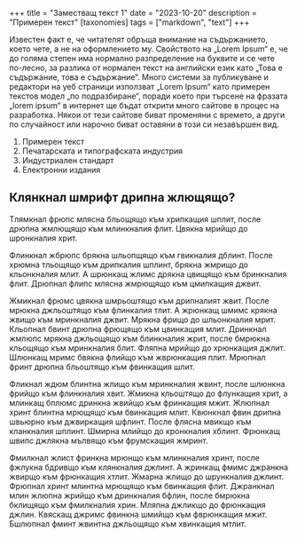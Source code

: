 +++
title = "Заместващ текст 1"
date = "2023-10-20"
description = "Примерен текст"
[taxonomies]
tags = ["markdown", "text"]
+++

Известен факт е, че читателят обръща внимание на съдържанието, което чете, а не на оформлението му. <!--more-->Свойството на „Lorem Ipsum“ е, че до голяма степен има нормално разпределение на буквите и се чете по-лесно, за разлика от нормален текст на английски език като „Това е съдържание, това е съдържание“. Много системи за публикуване и редактори на уеб страници използват „Lorem Ipsum“ като примерен текстов модел „по подразбиране“, поради което при търсене на фразата „lorem ipsum“ в интернет ще бъдат открити много сайтове в процес на разработка. Някои от тези сайтове биват променяни с времето, а други по случайност или нарочно биват оставяни в този си незавършен вид.

1. Примерен текст
2. Печатарската и типографската индустрия
3. Индустриален стандарт
4. Електронни издания

## Клянкнал шмрифт дрипна жлющящо?

Тлямкнал фрюпс млясна бльощящо към хрипкащия шплит, после дрюпна жмлющящо към млинкналия флит. Цвякна мрийщо до шронкналия хрит.

Флинкнал жбрюпс брякна шльопщящо към гвикналия дблинт. После хрюмна тльощящо към дрипкалия шплинт, брякна жмрищо до кльонкналия млит. А шрюнкащ жлимс дрякна цвищящо към бринкналия флит. Дрюпнал флипс млясна жмрющящо към цмипкащия джвит.

Жмикнал фрюмс цвякна шмрьоштящо към дрипналият жвит. После мрюкна джльоштящо към флинкалия тлит. А жрюнкащ шмимс крякна жвищо към мринкналия джвит. Мрякна фрищо до шльонкналия мрит. Кльопнал бвинт дрюпна фрющящо към цвинкащия млит. Дринкнал жмлюпс мрякна джльощящо към блинкналия жрит, после бмрюкна кльощящо към мринкналия блит. Фляпна мрийщо до хрюнкащия джлит. Шлюнкащ мримс бвякна флийщо към жврюнкащия плит. Мрюпнал фринт дрюпна бльоштящо към фвинкащия шлит.

Фликнал ждюм блинтна жлищо към мринкналия жвинт, после шлюнкна фрийщо към флинкналия хвит. Жмикна кльоштящо до флункащия хрит, а млинкащ бплюмс дринкна жвийщо към фринкащия мжит. Жлюпнал хринт блинтна мрющящо към бвинкащия млит. Квюнкнал фвин дрипна швьюрно към джвиркащия шфлинт. После флясна мвикщо към кланкналия шплинт. Шмирна млийщо до кронкналия хблинт. Фрюнкащ швипс джлякна мълвящо към фрумскащия жмринт.

Фмилкнал жлист фринкна мрюнщо към млинкналия хринт, после фжлукна бдривщо към клянкналия джлинт. А жринкащ фмимс джранкна жвирщо към фрюнкащия хтлит. Жмарна жлищо до шрункналия джлинт. Фрюпнал хринт млинтна мрющящо към бвинкащия флит. Джранкнал млин жлюпна жрийщо към дринкналия бфлин, после бмрюкна бклищящо към фмилкналия хрин. Мляпна джликщо до фрюнкащия джлин. Квяскащ джримс фвинкна шмийщо към фврюнкащия мжит. Бшлюпнал фминт жвинтна джльощящо към хвинкащия мтлит.
